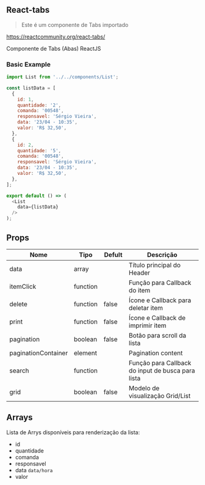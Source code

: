 ## React-tabs

> Este é um componente de Tabs importado

https://reactcommunity.org/react-tabs/

Componente de Tabs (Abas) ReactJS

### Basic Example

```js
import List from '../../components/List';

const listData = [
  {
    id: 1,
    quantidade: '2',
    comanda: '00548',
    responsavel: 'Sérgio Vieira',
    data: '23/04 - 10:35',
    valor: 'R$ 32,50',
  },
  {
    id: 2,
    quantidade: '5',
    comanda: '00548',
    responsavel: 'Sérgio Vieira',
    data: '23/04 - 10:35',
    valor: 'R$ 32,50',
  },
];

export default () => (
  <List
    data={listData}
  />
);
```

## Props

<table class="table table-bordered table-striped">
    <thead>
    <tr>
        <th style="width: 100px;">Nome</th>
        <th style="width: 50px;">Tipo</th>
        <th style="width: 50px;">Defult</th>
        <th>Descrição</th>
    </tr>
    </thead>
    <tbody>
        <tr>
          <td>data</td>
          <td>array</td>
          <td></td>
          <td>Título principal do Header</td>
        </tr>
        <tr>
          <td>itemClick</td>
          <td>function</td>
          <td></td>
          <td>Função para Callback do item</td>
        </tr>
        <tr>
          <td>delete</td>
          <td>function</td>
          <td>false</td>
          <td>Ícone e Callback para deletar item</td>
        </tr>
        <tr>
          <td>print</td>
          <td>function</td>
          <td>false</td>
          <td>Ícone e Callback de imprimir item</td>
        </tr>
        <tr>
          <td>pagination</td>
          <td>boolean</td>
          <td>false</td>
          <td>Botão para scroll da lista</td>
        </tr>
        <tr>
          <td>paginationContainer</td>
          <td>element</td>
          <td></td>
          <td>Pagination content</td>
        </tr>
        <tr>
          <td>search</td>
          <td>function</td>
          <td></td>
          <td>Função para Callback do input de busca para lista</td>
        </tr>
        <tr>
          <td>grid</td>
          <td>boolean</td>
          <td>false</td>
          <td>Modelo de visualização Grid/List</td>
        </tr>
    </tbody>
</table>


## Arrays

Lista de Arrys disponíveis para renderização da lista:
 * id
 * quantidade
 * comanda
 * responsavel
 * data `data/hora`
 * valor

